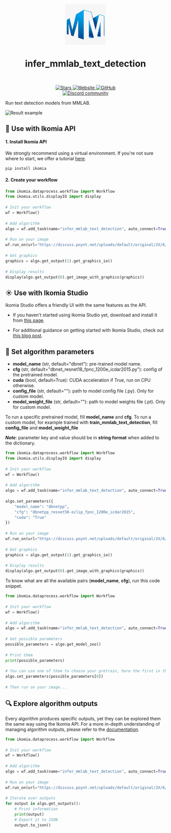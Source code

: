 <div align="center">
  <img src="https://raw.githubusercontent.com/Ikomia-hub/infer_mmlab_text_detection/main/icons/mmlab.png" alt="Algorithm icon">
  <h1 align="center">infer_mmlab_text_detection</h1>
</div>
<br />
<p align="center">
    <a href="https://github.com/Ikomia-hub/infer_mmlab_text_detection">
        <img alt="Stars" src="https://img.shields.io/github/stars/Ikomia-hub/infer_mmlab_text_detection">
    </a>
    <a href="https://app.ikomia.ai/hub/">
        <img alt="Website" src="https://img.shields.io/website/http/app.ikomia.ai/en.svg?down_color=red&down_message=offline&up_message=online">
    </a>
    <a href="https://github.com/Ikomia-hub/infer_mmlab_text_detection/blob/main/LICENSE.md">
        <img alt="GitHub" src="https://img.shields.io/github/license/Ikomia-hub/infer_mmlab_text_detection.svg?color=blue">
    </a>    
    <br>
    <a href="https://discord.com/invite/82Tnw9UGGc">
        <img alt="Discord community" src="https://img.shields.io/badge/Discord-white?style=social&logo=discord">
    </a> 
</p>

Run text detection models from MMLAB.

![Result example](https://raw.githubusercontent.com/Ikomia-hub/infer_mmlab_text_detection/feat/new_readme/icons/results.jpg)

## :rocket: Use with Ikomia API

#### 1. Install Ikomia API

We strongly recommend using a virtual environment. If you're not sure where to start, we offer a tutorial [here](https://www.ikomia.ai/blog/a-step-by-step-guide-to-creating-virtual-environments-in-python).

```sh
pip install ikomia
```

#### 2. Create your workflow

```python
from ikomia.dataprocess.workflow import Workflow
from ikomia.utils.displayIO import display

# Init your workflow
wf = Workflow()

# Add algorithm
algo = wf.add_task(name="infer_mmlab_text_detection", auto_connect=True)

# Run on your image
wf.run_on(url="https://discuss.poynt.net/uploads/default/original/2X/6/60c4199364474569561cba359d486e6c69ae8cba.jpeg")

# Get graphics
graphics = algo.get_output(1).get_graphics_io()

# Display results
display(algo.get_output(0).get_image_with_graphics(graphics))
```

## :sunny: Use with Ikomia Studio

Ikomia Studio offers a friendly UI with the same features as the API.

- If you haven't started using Ikomia Studio yet, download and install it from [this page](https://www.ikomia.ai/studio).

- For additional guidance on getting started with Ikomia Studio, check out [this blog post](https://www.ikomia.ai/blog/how-to-get-started-with-ikomia-studio).

## :pencil: Set algorithm parameters

- **model_name** (str, default="dbnet"): pre-trained model name. 
- **cfg** (str, default="dbnet_resnet18_fpnc_1200e_icdar2015.py"): config of the pretrained model.
- **cuda** (bool, default=True): CUDA acceleration if True, run on CPU otherwise.
- **config_file** (str, default=""): path to model config file (.py). Only for custom model.
- **model_weight_file** (str, default=""): path to model weights file (.pt). Only for custom model.

To run a specific pretrained model, fill **model_name** and **cfg**.
To run a custom model, for example trained with **train_mmlab_text_detection**, fill **config_file** and **model_weight_file**

***Note***: parameter key and value should be in **string format** when added to the dictionary.

```python
from ikomia.dataprocess.workflow import Workflow
from ikomia.utils.displayIO import display

# Init your workflow
wf = Workflow()

# Add algorithm
algo = wf.add_task(name="infer_mmlab_text_detection", auto_connect=True)

algo.set_parameters({
    "model_name": "dbnetpp",
    "cfg": "dbnetpp_resnet50-oclip_fpnc_1200e_icdar2015",
    "cuda": "True"
})

# Run on your image  
wf.run_on(url="https://discuss.poynt.net/uploads/default/original/2X/6/60c4199364474569561cba359d486e6c69ae8cba.jpeg")

# Get graphics
graphics = algo.get_output(1).get_graphics_io()

# Display results
display(algo.get_output(0).get_image_with_graphics(graphics))
```

To know what are all the available pairs (**model_name**, **cfg**), run this code snippet.

```python
from ikomia.dataprocess.workflow import Workflow

# Init your workflow
wf = Workflow()

# Add algorithm
algo = wf.add_task(name="infer_mmlab_text_detection", auto_connect=True)

# Get possible parameters
possible_parameters = algo.get_model_zoo()

# Print them
print(possible_parameters)

# You can use one of them to choose your pretrain, here the first in the list
algo.set_parameters(possible_parameters[0])

# Then run on your image...
```

## :mag: Explore algorithm outputs

Every algorithm produces specific outputs, yet they can be explored them the same way using the Ikomia API. For a more in-depth understanding of managing algorithm outputs, please refer to the [documentation](https://ikomia-dev.github.io/python-api-documentation/advanced_guide/IO_management.html).

```python
from ikomia.dataprocess.workflow import Workflow

# Init your workflow
wf = Workflow()

# Add algorithm
algo = wf.add_task(name="infer_mmlab_text_detection", auto_connect=True)

# Run on your image  
wf.run_on(url="https://discuss.poynt.net/uploads/default/original/2X/6/60c4199364474569561cba359d486e6c69ae8cba.jpeg")

# Iterate over outputs
for output in algo.get_outputs():
    # Print information
    print(output)
    # Export it to JSON
    output.to_json()
```
